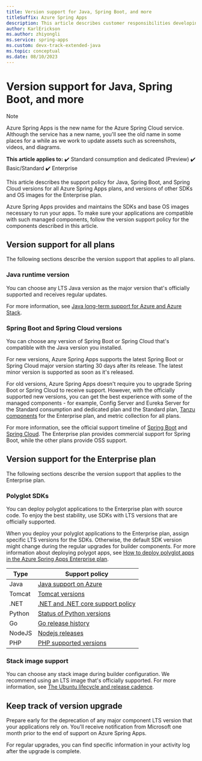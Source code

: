 ```yaml
---
title: Version support for Java, Spring Boot, and more
titleSuffix: Azure Spring Apps
description: This article describes customer responsibilities developing Azure Spring Apps.
author: KarlErickson
ms.author: zhiyongli
ms.service: spring-apps
ms.custom: devx-track-extended-java
ms.topic: conceptual
ms.date: 08/10/2023
---
```


# Version support for Java, Spring Boot, and more

> [!NOTE]
> Azure Spring Apps is the new name for the Azure Spring Cloud service. Although the service has a new name, you'll see the old name in some places for a while as we work to update assets such as screenshots, videos, and diagrams.

**This article applies to:** ✔️ Standard consumption and dedicated (Preview) ✔️ Basic/Standard ✔️ Enterprise

This article describes the support policy for Java, Spring Boot, and Spring Cloud versions for all Azure Spring Apps plans, and versions of other SDKs and OS images for the Enterprise plan.

Azure Spring Apps provides and maintains the SDKs and base OS images necessary to run your apps. To make sure your applications are compatible with such managed components, follow the version support policy for the components described in this article.

## Version support for all plans

The following sections describe the version support that applies to all plans.

### Java runtime version

You can choose any LTS Java version as the major version that's officially supported and receives regular updates.

For more information, see [Java long-term support for Azure and Azure Stack](/azure/developer/java/fundamentals/java-support-on-azure).

### Spring Boot and Spring Cloud versions

You can choose any version of Spring Boot or Spring Cloud that's compatible with the Java version you installed.

For new versions, Azure Spring Apps supports the latest Spring Boot or Spring Cloud major version starting 30 days after its release. The latest minor version is supported as soon as it's released.

For old versions, Azure Spring Apps doesn't require you to upgrade Spring Boot or Spring Cloud to receive support. However, with the officially supported new versions, you can get the best experience with some of the managed components - for example, Config Server and Eureka Server for the Standard consumption and dedicated plan and the Standard plan, [Tanzu components](vmware-tanzu-components.md) for the Enterprise plan, and metric collection for all plans.

For more information, see the official support timeline of [Spring Boot](https://spring.io/projects/spring-boot#support) and [Spring Cloud](https://spring.io/projects/spring-cloud#overview). The Enterprise plan provides commercial support for Spring Boot, while the other plans provide OSS support.

## Version support for the Enterprise plan

The following sections describe the version support that applies to the Enterprise plan.

### Polyglot SDKs

You can deploy polyglot applications to the Enterprise plan with source code. To enjoy the best stability, use SDKs with LTS versions that are officially supported.

When you deploy your polyglot applications to the Enterprise plan, assign specific LTS versions for the SDKs. Otherwise, the default SDK version might change during the regular upgrades for builder components. For more information about deploying polygot apps, see [How to deploy polyglot apps in the Azure Spring Apps Enterprise plan](how-to-enterprise-deploy-polyglot-apps.md).

| Type   | Support policy                                                                                              |
|--------|-------------------------------------------------------------------------------------------------------------|
| Java   | [Java support on Azure](/azure/developer/java/fundamentals/java-support-on-azure)                           |
| Tomcat | [Tomcat versions](https://tomcat.apache.org/whichversion.html)                                              |
| .NET   | [.NET and .NET core support policy](https://dotnet.microsoft.com/en-us/platform/support/policy/dotnet-core) |
| Python | [Status of Python versions](https://devguide.python.org/versions/)                                          |
| Go     | [Go release history](https://go.dev/doc/devel/release)                                                      |
| NodeJS | [Nodejs releases](https://nodejs.dev/en/about/releases/)                                                    |
| PHP    | [PHP supported versions](https://www.php.net/supported-versions.php)                                        |

### Stack image support

You can choose any stack image during builder configuration. We recommend using an LTS image that's officially supported. For more information, see [The Ubuntu lifecycle and release cadence](https://ubuntu.com/about/release-cycle#ubuntu).

## Keep track of version upgrade

Prepare early for the deprecation of any major component LTS version that your applications rely on. You'll receive notification from Microsoft one month prior to the end of support on Azure Spring Apps.

For regular upgrades, you can find specific information in your activity log after the upgrade is complete.
